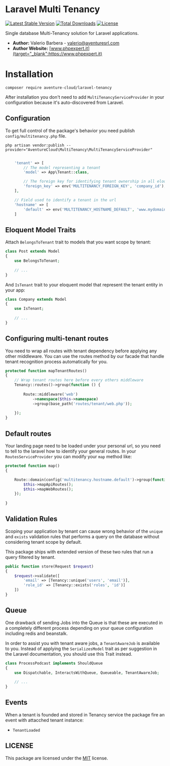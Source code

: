 # Laravel Multi Tenancy

[![Latest Stable Version](https://poser.pugx.org/aventure-cloud/laravel-tenancy/v/stable)](https://packagist.org/packages/aventure-cloud/laravel-tenancy)
[![Total Downloads](https://poser.pugx.org/aventure-cloud/laravel-tenancy/downloads)](https://packagist.org/packages/aventure-cloud/laravel-tenancy)
[![License](https://poser.pugx.org/aventure-cloud/laravel-tenancy/license)](https://packagist.org/packages/aventure-cloud/laravel-tenancy)


Single database Multi-Tenancy solution for Laravel applications.

- **Author:** Valerio Barbera - [valerio@aventuresrl.com](mailto:valerio@aventuresrl.com)
- **Author Website:** [www.phpexpert.it](target="_blank":https://www.phpexpert.it)


# Installation
`composer require aventure-cloud/laravel-tenancy`

After installation you don't need to add `MultiTenancyServiceProvider` 
in your configuration because it's auto-discovered from Laravel.


## Configuration
To get full control of the package's behavior you need publish `config/multitenancy.php` file.

`php artisan vendor:publish --provider="AventureCloud\MultiTenancy\MultiTenancyServiceProvider"`


```php

    'tenant' => [
        // The model representing a tenant
        'model' => App\Tenant::class,

        // The foreign key for identifying tenant ownership in all eloqunet models
        'foreign_key' => env('MULTITENANCY_FOREIGN_KEY', 'company_id'),
    ],

    // Field used to identify a tenant in the url
    'hostname' => [
        'default' => env('MULTITENANCY_HOSTNAME_DEFAULT', 'www.mydomain.com')
    ]

```


## Eloquent Model Traits
Attach `BelongsToTenant` trait to models that you want scope by tenant:

```php
class Post extends Model 
{
    use BelongsToTenant;
    
    // ...
}
```

And `IsTenant` trait to your eloquent model that represent the tenant entity in your app:

```php
class Company extends Model 
{
    use IsTenant;
    
    // ...
}
```


## Configuring multi-tenant routes
You need to wrap all routes with tenant dependency before applying any other middleware.
You can use the routes method by our facade that handle tenant recognition process automatically for you. 

```php
protected function mapTenantRoutes()
{
    // Wrap tenant routes here before every others middleware
    Tenancy::routes()->group(function () {
    
        Route::middleware('web')
            ->namespace($this->namespace)
            ->group(base_path('routes/tenant/web.php'));
            
    });
}
```


## Default routes
Your landing page need to be loaded under your personal url, so you need to tell to the laravel how to identify 
your general routes. In your `RoutesServiceProvider` you can modify your `map` method like:

```php
protected function map()
{

    Route::domain(config('multitenancy.hostname.default')->group(function() {
		$this->mapApiRoutes();
        $this->mapWebRoutes();
    });
	
}
```


## Validation Rules
Scoping your application by tenant can cause wrong behavior of the `unique` and `exists` validation rules
that performs a query on the database without considering tenant scope by default.

This package ships with extended version of these two rules that run a query filtered by tenant.

```php
public function store(Request $request)
{
    $request->validate([
        'email' => [Tenancy::unique('users', 'email')],
        'role_id' => [Tenancy::exists('roles', 'id')]
    ])
}
```


## Queue
One drawback of sending Jobs into the Queue is that these are executed in a completely different process depending 
on your queue configuration including redis and beanstalk.

In order to assist you with tenant aware jobs, a `TenantAwareJob` is available to you. 
Instead of applying the `SerializesModel` trait as per suggestion in the Laravel documentation, you should use this Trait instead.

```php
class ProcessPodcast implements ShouldQueue
{
    use Dispatchable, InteractsWithQueue, Queueable, TenantAwareJob;
    
    // ...
}
```


## Events
When a tenant is founded and stored in Tenancy service the package fire an event with attacched tenant instance:
- `TenantLoaded`


## LICENSE
This package are licensed under the [MIT](LICENSE) license.
